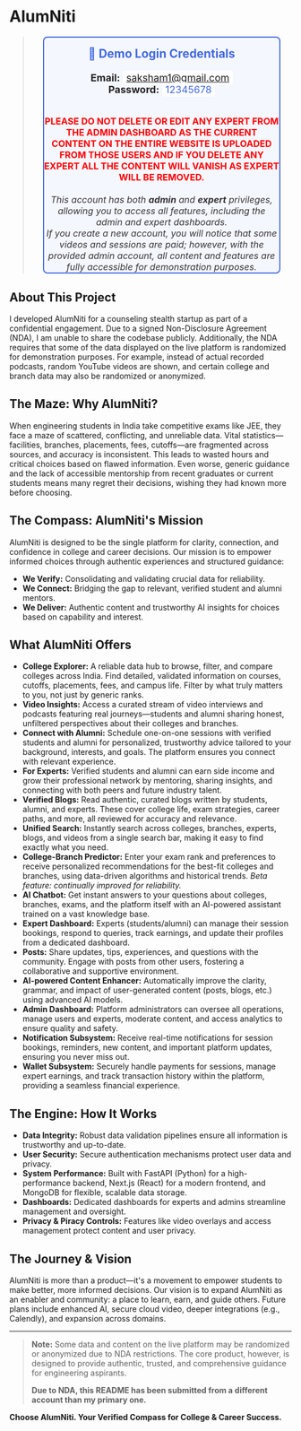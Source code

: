 # AlumNiti

> <div align="center" style="border:2px solid #4169e1; border-radius:8px; background:#f5f7ff; width:100%; max-width:420px; margin: 0 auto; font-size:1.15em; color:#222;">
> 
> <strong style="font-size:1.3em; color:#4169e1;">🔑 Demo Login Credentials</strong><br><br>
> <span style="font-size:1.1em;"><b>Email:</b> <span style="color:#4169e1; background:#fff; padding:2px 6px; border-radius:4px;">saksham1@gmail.com</span></span><br>
> <span style="font-size:1.1em;"><b>Password:</b> <span style="color:#4169e1; background:#fff; padding:2px 6px; border-radius:4px;">12345678</span></span><br><br>
> <p style="color:red; font-weight:bold; text-transform:uppercase; font-size:1em; margin:0;">
> PLEASE DO NOT DELETE OR EDIT ANY EXPERT FROM THE ADMIN DASHBOARD AS THE CURRENT CONTENT ON THE ENTIRE WEBSITE IS UPLOADED FROM THOSE USERS AND IF YOU DELETE ANY EXPERT ALL THE CONTENT WILL VANISH AS EXPERT WILL BE REMOVED.
> </p><br>
> <em style="color:#333;">This account has both <b>admin</b> and <b>expert</b> privileges, allowing you to access all features, including the admin and expert dashboards.<br>If you create a new account, you will notice that some videos and sessions are paid; however, with the provided admin account, all content and features are fully accessible for demonstration purposes.</em>
> 
> </div>


## About This Project

I developed AlumNiti for a counseling stealth startup as part of a confidential engagement. Due to a signed Non-Disclosure Agreement (NDA), I am unable to share the codebase publicly. Additionally, the NDA requires that some of the data displayed on the live platform is randomized for demonstration purposes. For example, instead of actual recorded podcasts, random YouTube videos are shown, and certain college and branch data may also be randomized or anonymized.

## The Maze: Why AlumNiti?

When engineering students in India take competitive exams like JEE, they face a maze of scattered, conflicting, and unreliable data. Vital statistics—facilities, branches, placements, fees, cutoffs—are fragmented across sources, and accuracy is inconsistent. This leads to wasted hours and critical choices based on flawed information. Even worse, generic guidance and the lack of accessible mentorship from recent graduates or current students means many regret their decisions, wishing they had known more before choosing.

## The Compass: AlumNiti's Mission

AlumNiti is designed to be the single platform for clarity, connection, and confidence in college and career decisions. Our mission is to empower informed choices through authentic experiences and structured guidance:
- **We Verify:** Consolidating and validating crucial data for reliability.
- **We Connect:** Bridging the gap to relevant, verified student and alumni mentors.
- **We Deliver:** Authentic content and trustworthy AI insights for choices based on capability and interest.

## What AlumNiti Offers

- **College Explorer:** A reliable data hub to browse, filter, and compare colleges across India. Find detailed, validated information on courses, cutoffs, placements, fees, and campus life. Filter by what truly matters to you, not just by generic ranks.
- **Video Insights:** Access a curated stream of video interviews and podcasts featuring real journeys—students and alumni sharing honest, unfiltered perspectives about their colleges and branches.
- **Connect with Alumni:** Schedule one-on-one sessions with verified students and alumni for personalized, trustworthy advice tailored to your background, interests, and goals. The platform ensures you connect with relevant experience.
- **For Experts:** Verified students and alumni can earn side income and grow their professional network by mentoring, sharing insights, and connecting with both peers and future industry talent.
- **Verified Blogs:** Read authentic, curated blogs written by students, alumni, and experts. These cover college life, exam strategies, career paths, and more, all reviewed for accuracy and relevance.
- **Unified Search:** Instantly search across colleges, branches, experts, blogs, and videos from a single search bar, making it easy to find exactly what you need.
- **College-Branch Predictor:** Enter your exam rank and preferences to receive personalized recommendations for the best-fit colleges and branches, using data-driven algorithms and historical trends. *Beta feature: continually improved for reliability.*
- **AI Chatbot:** Get instant answers to your questions about colleges, branches, exams, and the platform itself with an AI-powered assistant trained on a vast knowledge base.
- **Expert Dashboard:** Experts (students/alumni) can manage their session bookings, respond to queries, track earnings, and update their profiles from a dedicated dashboard.
- **Posts:** Share updates, tips, experiences, and questions with the community. Engage with posts from other users, fostering a collaborative and supportive environment.
- **AI-powered Content Enhancer:** Automatically improve the clarity, grammar, and impact of user-generated content (posts, blogs, etc.) using advanced AI models.
- **Admin Dashboard:** Platform administrators can oversee all operations, manage users and experts, moderate content, and access analytics to ensure quality and safety.
- **Notification Subsystem:** Receive real-time notifications for session bookings, reminders, new content, and important platform updates, ensuring you never miss out.
- **Wallet Subsystem:** Securely handle payments for sessions, manage expert earnings, and track transaction history within the platform, providing a seamless financial experience.

## The Engine: How It Works

- **Data Integrity:** Robust data validation pipelines ensure all information is trustworthy and up-to-date.
- **User Security:** Secure authentication mechanisms protect user data and privacy.
- **System Performance:** Built with FastAPI (Python) for a high-performance backend, Next.js (React) for a modern frontend, and MongoDB for flexible, scalable data storage.
- **Dashboards:** Dedicated dashboards for experts and admins streamline management and oversight.
- **Privacy & Piracy Controls:** Features like video overlays and access management protect content and user privacy.

## The Journey & Vision

AlumNiti is more than a product—it's a movement to empower students to make better, more informed decisions. Our vision is to expand AlumNiti as an enabler and community: a place to learn, earn, and guide others. Future plans include enhanced AI, secure cloud video, deeper integrations (e.g., Calendly), and expansion across domains.



---

> **Note:** Some data and content on the live platform may be randomized or anonymized due to NDA restrictions. The core product, however, is designed to provide authentic, trusted, and comprehensive guidance for engineering aspirants.
>
> **Due to NDA, this README has been submitted from a different account than my primary one.**

**Choose AlumNiti. Your Verified Compass for College & Career Success.**
